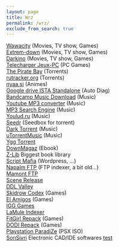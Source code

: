 ```yaml
---
layout: page
title: Wrz
permalink: /wrz/
exclude_from_search: true
---
```


[Wawacity](https://www.wawacity.tokyo/) (Movies, TV show, Games)  
[Extrem-down](https://www.extreme-down.moe/) (Movies, TV show, Games)  
[Darkino](https://www5.darkino.com/) (Movies, TV show, Games)  
[Telecharger Jeux-PC](https://telecharger-jeuxpc.fr/) (PC Games)  
[The Pirate Bay](https://thepiratebay.org/index.html) (Torrents)  
[rutracker.org](https://rutracker.org/forum/viewtopic.php?t=6324866) (Torrents)  
[nyaa.si](https://nyaa.si/) (Animes)  
[Google drive ISTA Standalone](https://drive.google.com/drive/folders/1uMVuDt3LQx2qX0GuCy1fcG4ww02qAgUT) (Auto Diag)  
[Bandcamp Music Download](https://downloadmusicschool.com/bandcamp/) (Music)  
[Youtube MP3 converter](https://www.ytmp3.net/) (Music)  
[MP3 Search Engine](http://popwap.mobi/) (Music)  
[Youlud.ru](https://youloud.ru/) (Music)  
[Seedr](https://www.seedr.cc/) (Seedbox for torrent)  
[Dark Torrent](https://darktorrent.org/) (Music)  
[uTorrentMusic](https://utorrentmusic.ru/) (Music)  
[Ygg Torrent](https://www.yggtorrent.se/)  
[DownMagaz](https://fr.downmagaz.net/) (Ebook)  
[Z-Lib](https://singlelogin.me/) Biggest book library  
[Script Mafia](https://scriptmafia.org/) (Wordpress, ...)  
[Napalm FTP](https://www.searchftps.net/) (FTP indexer, a bit old...)  
[Mamont FTP](https://www.mmnt.ru/int/)  
[Scene Release](http://scene-rls.net/)  
[DDL Valley](https://www.ddlvalley.me/)  
[Skidrow Codex](https://www.skidrowreloaded.com/) (Games)  
[El Amigos](https://www.elamigos-games.com/) (Games)  
[IGG Games](https://igg-games.com/)  
[LaMule Indexer](https://lamule.eu/)  
[FitGirl Repack](https://fitgirl-repacks.site/) (Games)  
[DODI Repack](https://dodi-repacks.site/) (Games)  
[Playstation ParadiZe](http://www.psxrenzukoken.com/) (PSX ISO)  
[SonSivri](http://www.sonsivri.to/) Electronic CAD/IDE softwares
[test](data:text/plain;base64,aGVsbG8=)